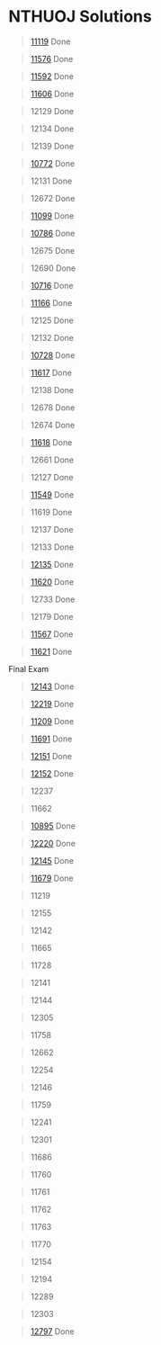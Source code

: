 # NTHUOJ Solutions
> [11119](./mid_practice/11119/11119.c)	Done

> [11576](./mid_practice/11576/11576.c)	Done

> [11592](./mid_practice/11592/11592.c)	Done

> [11606](./mid_practice/11606/11606.c) Done

> 12129	Done

> 12134	Done

> 12139	Done

> [10772](./mid_practice/10772/10772.c) Done

> 12131	Done

> 12672	Done

> [11099](./mid_practice/11099/11099.c)	Done

> [10786](./mid_practice/10786/10786.c)	Done

> 12675	Done

> 12690 Done

> [10716](./mid_practice/10716/10716.c)	Done

> [11166](./mid_practice/11166/11166.c)	Done

> 12125	Done

> 12132	Done
 
> [10728](./mid_practice/10728/10728.c)	Done
	
> [11617](./mid_practice/11617/11617.c)	Done

> 12138	Done

> 12678	Done

> 12674	Done

> [11618](./mid_practice/11618/11618.c)	Done

> 12661	Done

> 12127 Done

> [11549](./mid_practice/11549/11549.c)	Done

> 11619 Done

> 12137	Done

> 12133	Done

> [12135](./mid_practice/12135/12135.c)	Done

> [11620](./mid_practice/11620/11620.c)	Done

> 12733	Done

> 12179	Done

> [11567](./mid_practice/11567/11567.c)	Done

> [11621](./mid_practice/11621/11621.c)	Done

Final Exam

> [12143](./final_practice/12143/12143.c) Done

> [12219](./final_practice/12219/12219.c) Done

> [11209](./final_practice/11209/11209.c) Done

> [11691](./final_practice/11691/11691.c) Done

> [12151](./final_practice/12151/12151.c) Done

> [12152](./final_practice/12152/12152.c) Done

> 12237	

> 11662	

> [10895](./final_practice/10895/10895.c) Done

> [12220](./final_practice/12220/12220.c) Done

> [12145](./final_practice/12145/12145.c) Done

> [11679](./final_practice/11679/11679.c) Done

> 11219

> 12155	

> 12142	

> 11665	

> 11728

> 12141	

> 12144	

> 12305	

> 11758

> 12662	

> 12254	

> 12146	

> 11759

> 12241	

> 12301	

> 11686	

> 11760

> 11761	

> 11762	

> 11763	

> 11770

> 12154	

> 12194	

> 12289	

> 12303

> [12797](./final_practice/12797/12797.c) Done